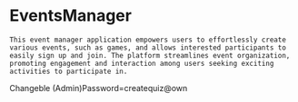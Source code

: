 # EventsManager

```
This event manager application empowers users to effortlessly create various events, such as games, and allows interested participants to easily sign up and join. The platform streamlines event organization, promoting engagement and interaction among users seeking exciting activities to participate in.
```
Changeble (Admin)Password=createquiz@own
